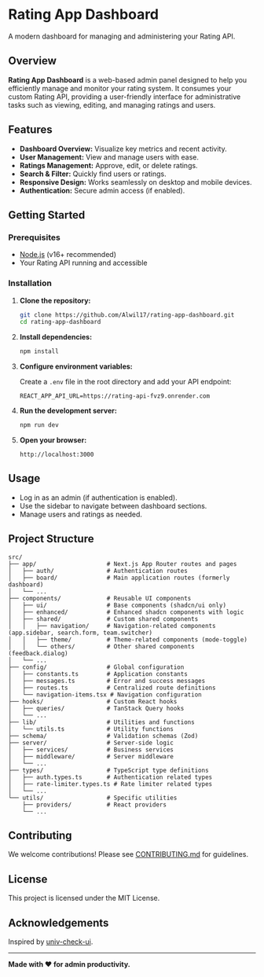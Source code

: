 # Rating App Dashboard

A modern dashboard for managing and administering your Rating API.

## Overview

**Rating App Dashboard** is a web-based admin panel designed to help you efficiently manage and monitor your rating system. It consumes your custom Rating API, providing a user-friendly interface for administrative tasks such as viewing, editing, and managing ratings and users.

## Features

- **Dashboard Overview:** Visualize key metrics and recent activity.
- **User Management:** View and manage users with ease.
- **Ratings Management:** Approve, edit, or delete ratings.
- **Search & Filter:** Quickly find users or ratings.
- **Responsive Design:** Works seamlessly on desktop and mobile devices.
- **Authentication:** Secure admin access (if enabled).

## Getting Started

### Prerequisites

- [Node.js](https://nodejs.org/) (v16+ recommended)
- Your Rating API running and accessible

### Installation

1. **Clone the repository:**
   ```sh
   git clone https://github.com/Alwil17/rating-app-dashboard.git
   cd rating-app-dashboard
   ```

2. **Install dependencies:**
   ```sh
   npm install
   ```

3. **Configure environment variables:**

   Create a `.env` file in the root directory and add your API endpoint:
   ```
   REACT_APP_API_URL=https://rating-api-fvz9.onrender.com
   ```

4. **Run the development server:**
   ```sh
   npm run dev
   ```

5. **Open your browser:**
   ```
   http://localhost:3000
   ```

## Usage

- Log in as an admin (if authentication is enabled).
- Use the sidebar to navigate between dashboard sections.
- Manage users and ratings as needed.

## Project Structure

```
src/
├── app/                    # Next.js App Router routes and pages
│   ├── auth/               # Authentication routes
│   ├── board/              # Main application routes (formerly dashboard)
│   └── ...
├── components/             # Reusable UI components
│   ├── ui/                 # Base components (shadcn/ui only)
│   ├── enhanced/           # Enhanced shadcn components with logic
│   ├── shared/             # Custom shared components
│   │   ├── navigation/     # Navigation-related components (app.sidebar, search.form, team.switcher)
│   │   ├── theme/          # Theme-related components (mode-toggle)
│   │   └── others/         # Other shared components (feedback.dialog)
│   └── ...
├── config/                 # Global configuration
│   ├── constants.ts        # Application constants
│   ├── messages.ts         # Error and success messages
│   ├── routes.ts           # Centralized route definitions
│   └── navigation-items.tsx # Navigation configuration
├── hooks/                  # Custom React hooks
│   ├── queries/            # TanStack Query hooks
│   └── ...
├── lib/                    # Utilities and functions
│   └── utils.ts            # Utility functions
├── schema/                 # Validation schemas (Zod)
├── server/                 # Server-side logic
│   ├── services/           # Business services
│   ├── middleware/         # Server middleware
│   └── ...
├── types/                  # TypeScript type definitions
│   ├── auth.types.ts       # Authentication related types
│   ├── rate-limiter.types.ts # Rate limiter related types
│   └── ...
└── utils/                  # Specific utilities
    ├── providers/          # React providers
    └── ...
```

## Contributing

We welcome contributions! Please see [CONTRIBUTING.md](./CONTRIBUTING.md) for guidelines.

## License

This project is licensed under the MIT License.

## Acknowledgements

Inspired by [univ-check-ui](https://github.com/tiger-githubb/univ-check-ui).

---

**Made with ❤️ for admin productivity.**
